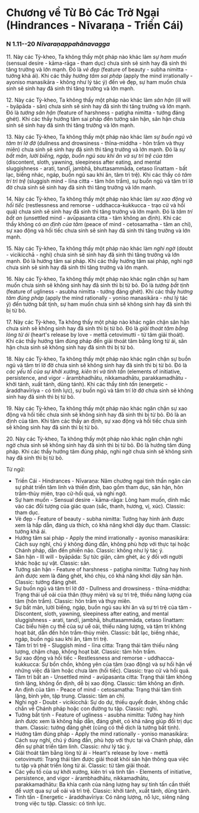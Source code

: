 # Chương về Từ Bỏ Các Trở Ngại (Hindrances - Nīvaraṇa - Triền Cái)

### N 1.11--20 *Nīvaraṇappahānavagga*

11\. Này các Tỳ-kheo, Ta không thấy một pháp nào khác làm *sự ham muốn* (sensual desire - kāma-rāga - tham dục) chưa sinh sẽ sinh hay đã sinh thì tăng trưởng và lớn mạnh. Đó là *vẻ đẹp* (feature of beauty - subha nimitta - tướng khả ái). Khi các thầy *hướng tâm sai pháp* (apply the mind irrationally - ayoniso manasikāra - không như lý tác ý) đến vẻ đẹp, sự ham muốn chưa sinh sẽ sinh hay đã sinh thì tăng trưởng và lớn mạnh.

<!--pg-->
12\. Này các Tỳ-kheo, Ta không thấy một pháp nào khác làm *sân hận* (ill will - byāpāda - sân) chưa sinh sẽ sinh hay đã sinh thì tăng trưởng và lớn mạnh. Đó là *tướng sân hận* (feature of harshness - paṭigha nimitta - tướng đáng ghét). Khi các thầy hướng tâm sai pháp đến tướng sân hận, sân hận chưa sinh sẽ sinh hay đã sinh thì tăng trưởng và lớn mạnh.

<!--pg-->
13\. Này các Tỳ-kheo, Ta không thấy một pháp nào khác làm *sự buồn ngủ và tâm trí lờ đờ* (dullness and drowsiness - thīna-middha - hôn trầm và thụy miên) chưa sinh sẽ sinh hay đã sinh thì tăng trưởng và lớn mạnh. Đó là *sự bất mãn, lười biếng, ngáp, buồn ngủ sau khi ăn và sự trì trệ của tâm* (discontent, sloth, yawning, sleepiness after eating, and mental sluggishness - arati, tandī, jambhā, bhuttasammāda, cetaso līnattam - bất lạc, biếng nhác, ngáp, buồn ngủ sau khi ăn, tâm trì trệ). Khi các thầy có *tâm trí trì trệ* (sluggish mind - līna citta - tâm hôn trầm), sự buồn ngủ và tâm trí lờ đờ chưa sinh sẽ sinh hay đã sinh thì tăng trưởng và lớn mạnh.

<!--pg-->
14\. Này các Tỳ-kheo, Ta không thấy một pháp nào khác làm *sự xao động và hối tiếc* (restlessness and remorse - uddhacca-kukkucca - trạo cử và hối quá) chưa sinh sẽ sinh hay đã sinh thì tăng trưởng và lớn mạnh. Đó là *tâm trí bất an* (unsettled mind - avūpasanta citta - tâm không an định). Khi các thầy không có *an định của tâm* (peace of mind - cetosamatha - tâm an chỉ), sự xao động và hối tiếc chưa sinh sẽ sinh hay đã sinh thì tăng trưởng và lớn mạnh.

<!--pg-->
15\. Này các Tỳ-kheo, Ta không thấy một pháp nào khác làm *nghi ngờ* (doubt - vicikicchā - nghi) chưa sinh sẽ sinh hay đã sinh thì tăng trưởng và lớn mạnh. Đó là hướng tâm sai pháp. Khi các thầy hướng tâm sai pháp, nghi ngờ chưa sinh sẽ sinh hay đã sinh thì tăng trưởng và lớn mạnh.

<!--pg-->
16\. Này các Tỳ-kheo, Ta không thấy một pháp nào khác ngăn chặn sự ham muốn chưa sinh sẽ không sinh hay đã sinh thì bị từ bỏ. Đó là *tướng bất tịnh* (feature of ugliness - asubha nimitta - tướng đáng ghét). Khi các thầy *hướng tâm đúng pháp* (apply the mind rationally - yoniso manasikāra - như lý tác ý) đến tướng bất tịnh, sự ham muốn chưa sinh sẽ không sinh hay đã sinh thì bị từ bỏ.

<!--pg-->
17\. Này các Tỳ-kheo, Ta không thấy một pháp nào khác ngăn chặn sân hận chưa sinh sẽ không sinh hay đã sinh thì bị từ bỏ. Đó là *giải thoát tâm bằng lòng từ ái* (heart's release by love - mettā cetovimutti - từ tâm giải thoát). Khi các thầy hướng tâm đúng pháp đến giải thoát tâm bằng lòng từ ái, sân hận chưa sinh sẽ không sinh hay đã sinh thì bị từ bỏ.

<!--pg-->
18\. Này các Tỳ-kheo, Ta không thấy một pháp nào khác ngăn chặn sự buồn ngủ và tâm trí lờ đờ chưa sinh sẽ không sinh hay đã sinh thì bị từ bỏ. Đó là *các yếu tố của sự khởi xướng, kiên trì và tinh tấn* (elements of initiative, persistence, and vigor - ārambhadhātu, nikkamadhātu, parakkamadhātu - khởi tánh, xuất tánh, dũng tánh). Khi các thầy *tinh tấn* (energetic - āraddhavīriya - có tinh lực), sự buồn ngủ và tâm trí lờ đờ chưa sinh sẽ không sinh hay đã sinh thì bị từ bỏ.

<!--pg-->
19\. Này các Tỳ-kheo, Ta không thấy một pháp nào khác ngăn chặn sự xao động và hối tiếc chưa sinh sẽ không sinh hay đã sinh thì bị từ bỏ. Đó là an định của tâm. Khi tâm các thầy an định, sự xao động và hối tiếc chưa sinh sẽ không sinh hay đã sinh thì bị từ bỏ.

<!--pg-->
20\. Này các Tỳ-kheo, Ta không thấy một pháp nào khác ngăn chặn nghi ngờ chưa sinh sẽ không sinh hay đã sinh thì bị từ bỏ. Đó là hướng tâm đúng pháp. Khi các thầy hướng tâm đúng pháp, nghi ngờ chưa sinh sẽ không sinh hay đã sinh thì bị từ bỏ.

<!--pg-->
Từ ngữ:
- Triền Cái - Hindrances - Nīvaraṇa: Năm chướng ngại tinh thần ngăn cản sự phát triển tâm linh và thiền định, bao gồm tham dục, sân hận, hôn trầm-thùy miên, trạo cử-hối quá, và nghi ngờ.
- Sự ham muốn - Sensual desire - kāma-rāga: Lòng ham muốn, dính mắc vào các đối tượng của giác quan (sắc, thanh, hương, vị, xúc). Classic: tham dục.
- Vẻ đẹp - Feature of beauty - subha nimitta: Tướng hay hình ảnh được xem là hấp dẫn, đáng ưa thích, có khả năng khơi dậy dục tham. Classic: tướng khả ái.
- Hướng tâm sai pháp - Apply the mind irrationally - ayoniso manasikāra: Cách suy nghĩ, chú ý không đúng đắn, không phù hợp với thực tại hoặc Chánh pháp, dẫn đến phiền não. Classic: không như lý tác ý.
- Sân hận - Ill will - byāpāda: Sự tức giận, căm ghét, ác ý đối với người khác hoặc sự vật. Classic: sân.
- Tướng sân hận - Feature of harshness - paṭigha nimitta: Tướng hay hình ảnh được xem là đáng ghét, khó chịu, có khả năng khơi dậy sân hận. Classic: tướng đáng ghét.
- Sự buồn ngủ và tâm trí lờ đờ - Dullness and drowsiness - thīna-middha: Trạng thái uể oải của thân (thụy miên) và sự trì trệ, thiếu năng lượng của tâm (hôn trầm). Classic: hôn trầm và thụy miên.
- Sự bất mãn, lười biếng, ngáp, buồn ngủ sau khi ăn và sự trì trệ của tâm - Discontent, sloth, yawning, sleepiness after eating, and mental sluggishness - arati, tandī, jambhā, bhuttasammāda, cetaso līnattam: Các biểu hiện cụ thể của sự uể oải, thiếu năng lượng, và tâm trí không hoạt bát, dẫn đến hôn trầm-thùy miên. Classic: bất lạc, biếng nhác, ngáp, buồn ngủ sau khi ăn, tâm trì trệ.
- Tâm trí trì trệ - Sluggish mind - līna citta: Trạng thái tâm thiếu năng lượng, chậm chạp, không hoạt bát. Classic: tâm hôn trầm.
- Sự xao động và hối tiếc - Restlessness and remorse - uddhacca-kukkucca: Sự bồn chồn, không yên của tâm (xao động) và sự hối hận về những việc đã làm hoặc chưa làm (hối tiếc). Classic: trạo cử và hối quá.
- Tâm trí bất an - Unsettled mind - avūpasanta citta: Trạng thái tâm không tĩnh lặng, không ổn định, dễ bị xao động. Classic: tâm không an định.
- An định của tâm - Peace of mind - cetosamatha: Trạng thái tâm tĩnh lặng, bình yên, tập trung. Classic: tâm an chỉ.
- Nghi ngờ - Doubt - vicikicchā: Sự do dự, thiếu quyết đoán, không chắc chắn về Chánh pháp hoặc con đường tu tập. Classic: nghi.
- Tướng bất tịnh - Feature of ugliness - asubha nimitta: Tướng hay hình ảnh được xem là không hấp dẫn, đáng ghét, có khả năng giúp đối trị dục tham. Classic: tướng đáng ghét (cũng có thể dịch là tướng bất tịnh).
- Hướng tâm đúng pháp - Apply the mind rationally - yoniso manasikāra: Cách suy nghĩ, chú ý đúng đắn, phù hợp với thực tại và Chánh pháp, dẫn đến sự phát triển tâm linh. Classic: như lý tác ý.
- Giải thoát tâm bằng lòng từ ái - Heart's release by love - mettā cetovimutti: Trạng thái tâm được giải thoát khỏi sân hận thông qua việc tu tập và phát triển lòng từ ái. Classic: từ tâm giải thoát.
- Các yếu tố của sự khởi xướng, kiên trì và tinh tấn - Elements of initiative, persistence, and vigor - ārambhadhātu, nikkamadhātu, parakkamadhātu: Ba khía cạnh của năng lượng hay sự tinh tấn cần thiết để vượt qua sự uể oải và trì trệ. Classic: khởi tánh, xuất tánh, dũng tánh.
- Tinh tấn - Energetic - āraddhavīriya: Có năng lượng, nỗ lực, siêng năng trong việc tu tập. Classic: có tinh lực.